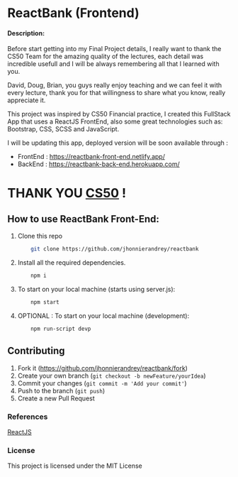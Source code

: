 # ReactBank (Frontend)

#### Description:
<p> Before start getting into my Final Project details, I really want to thank the CS50 Team for the amazing quality of the lectures, each detail was incredible usefull and I will be always remembering all that I learned with you. </p>
<p>David, Doug, Brian, you guys really enjoy teaching and we can feel it with every lecture, thank you for that willingness to share what you know, really appreciate it.</p>
<p> This project was inspired by CS50 Financial practice, I created this FullStack App that uses a ReactJS FrontEnd, also some great technologies such as: Bootstrap, CSS, SCSS and JavaScript. </p>

I will be updating this app, deployed version will be soon available through :

- FrontEnd : <URL HERE> https://reactbank-front-end.netlify.app/
- BackEnd : <URL HERE> https://reactbank-back-end.herokuapp.com/


# THANK YOU [CS50](https://cs50.harvard.edu/x/2021/) !

## How to use ReactBank Front-End:

1. Clone this repo

    ```bash
        git clone https://github.com/jhonnierandrey/reactbank
    ```

2. Install all the required dependencies.

    ```bash
        npm i
    ```

3. To start on your local machine (starts using server.js):

    ```bash
        npm start
    ```

4. OPTIONAL : To start on your local machine (development):

    ```bash
        npm run-script devp
    ```

## Contributing

1. Fork it (<https://github.com/jhonnierandrey/reactbank/fork>)
2. Create your own branch (`git checkout -b newFeature/yourIdea`)
3. Commit your changes (`git commit -m 'Add your commit'`)
4. Push to the branch (`git push`)
5. Create a new Pull Request

### References

[ReactJS](https://reactjs.org/)

### License

This project is licensed under the MIT License